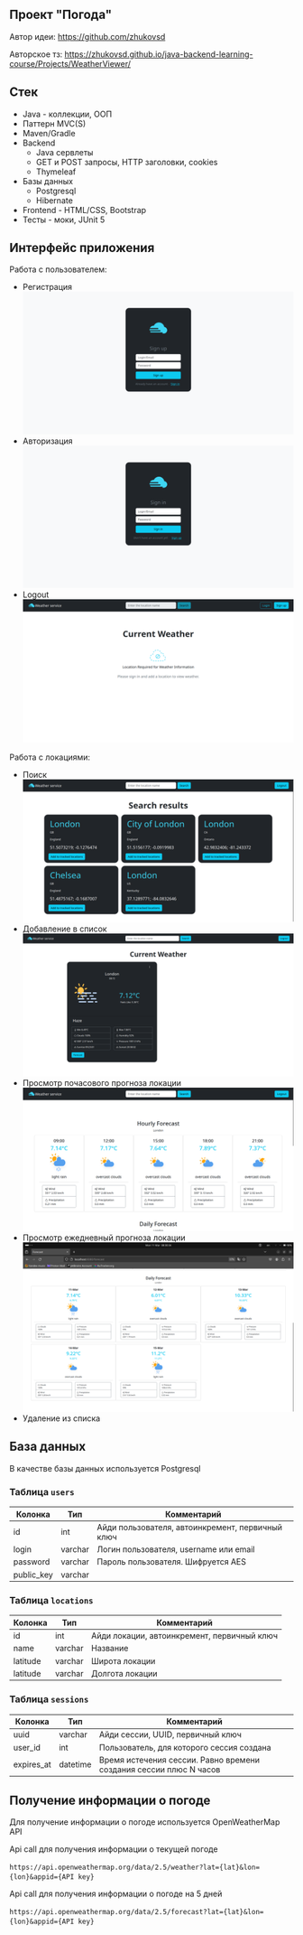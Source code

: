 ## Проект "Погода"

Автор идеи: https://github.com/zhukovsd

Авторское тз: https://zhukovsd.github.io/java-backend-learning-course/Projects/WeatherViewer/

## Стек

 - Java - коллекции, ООП
 - Паттерн MVC(S)
 - Maven/Gradle
 - Backend
    - Java сервлеты
    - GET и POST запросы, HTTP заголовки, cookies
    - Thymeleaf
 - Базы данных
   - Postgresql
   - Hibernate
 - Frontend - HTML/CSS, Bootstrap
 - Тесты - моки, JUnit 5

## Интерфейс приложения

Работа с пользователем:

 - Регистрация
   ![alt](Images/registration.png)
 - Авторизация
   ![alt](Images/login.png)
 - Logout
   ![Alt](Images/main.png)

Работа с локациями:
 - Поиск
   ![alt](Images/search.png)
 - Добавление в список
   ![alt](Images/main_with_card.png)
 - Просмотр почасового прогноза локации
   ![alt](Images/forecast_hourly.png)
- Просмотр ежедневный прогноза локации
  ![alt](Images/forecast_daily.png)
 - Удаление из списка

## База данных

В качестве базы данных используется Postgresql

### Таблица `users`

| Колонка    | Тип     | Комментарий                                      |
|------------|---------|--------------------------------------------------|
| id         | int     | Айди пользователя, автоинкремент, первичный ключ |
| login      | varchar | Логин пользователя, username или email           |
| password   | varchar | Пароль пользователя. Шифруется AES               |
| public_key | varchar |                                                  |

### Таблица `locations`

| Колонка  | Тип     | Комментарий                                 |
|----------|---------|---------------------------------------------|
| id       | int     | Айди локации, автоинкремент, первичный ключ |
| name     | varchar | Название                                    |
| latitude | varchar | Широта локации                              |
| latitude | varchar | Долгота локации                             |


### Таблица `sessions`

| Колонка    | Тип      | Комментарий                                                        |
|------------|----------|--------------------------------------------------------------------|
| uuid       | varchar  | Айди сессии, UUID, первичный ключ                                  |
| user_id    | int      | Пользователь, для которого сессия создана                          |
| expires_at | datetime | Время истечения сессии. Равно времени создания сессии плюс N часов |


## Получение информации о погоде

Для получение информации о погоде используется OpenWeatherMap API

Api call для получения информации о текущей погоде

``
https://api.openweathermap.org/data/2.5/weather?lat={lat}&lon={lon}&appid={API key}
``

Api call для получения информации о погоде на 5 дней

``
https://api.openweathermap.org/data/2.5/forecast?lat={lat}&lon={lon}&appid={API key}
``
